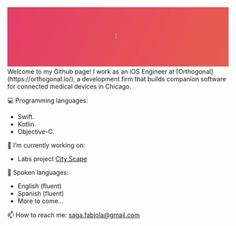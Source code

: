  <img src="https://github.com/FabiolaSaga/FabiolaSaga/blob/main/nameBanner.gif" />
Welcome to my Github page! I work as an iOS Engineer at [Orthogonal](https://orthogonal.io/), a development firm that builds companion software for connected medical devices in Chicago.

💻 Programming languages:  
- Swift.  
- Kotlin. 
- Objective-C. 

🔭 I’m currently working on:  
- Labs project [City Scape](https://github.com/Lambda-School-Labs/cityspire-ios-h/tree/master/labs-ios-starter.xcodeproj/project.xcworkspace)
  
💬 Spoken languages:  
- English (fluent)
- Spanish (fluent)
- More to come...

📫 How to reach me: saga.fabiola@gmail.com

<!--
**FabiolaSaga/FabiolaSaga** is a ✨ _special_ ✨ repository because its `README.md` (this file) appears on your GitHub profile.

Here are some ideas to get you started:

- 🔭 I’m currently working on ...
- 🌱 I’m currently learning ...
- 👯 I’m looking to collaborate on ...
- 🤔 I’m looking for help with ...
- 💬 Ask me about ...
- 📫 How to reach me: ...
- 😄 Pronouns: ...
- ⚡ Fun fact: ...
-->
